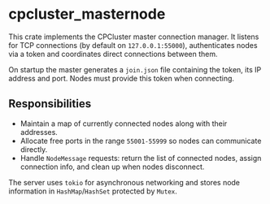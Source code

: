 # cpcluster_masternode

This crate implements the CPCluster master connection manager. It listens for TCP connections (by default on `127.0.0.1:55000`), authenticates nodes via a token and coordinates direct connections between them.

On startup the master generates a `join.json` file containing the token, its IP address and port. Nodes must provide this token when connecting.

## Responsibilities

- Maintain a map of currently connected nodes along with their addresses.
- Allocate free ports in the range `55001-55999` so nodes can communicate directly.
- Handle `NodeMessage` requests: return the list of connected nodes, assign connection info, and clean up when nodes disconnect.

The server uses `tokio` for asynchronous networking and stores node information in `HashMap`/`HashSet` protected by `Mutex`.
